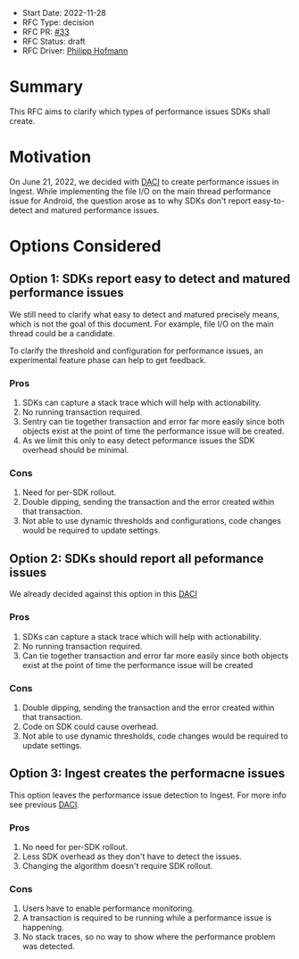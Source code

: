 * Start Date: 2022-11-28
* RFC Type: decision
* RFC PR: [#33](https://github.com/getsentry/rfcs/pull/33)
* RFC Status: draft
* RFC Driver: [Philipp Hofmann](https://github.com/philipphofmann)

# Summary

This RFC aims to clarify which types of performance issues SDKs shall create.

# Motivation

On June 21, 2022, we decided with [DACI](https://www.notion.so/sentry/Performance-Issue-Creation-POC-e521772ebccb482b83b08f4f8a3db2cb) to create performance issues in Ingest. While implementing the file I/O on the main thread performance issue for Android, the question arose as to why SDKs don't report easy-to-detect and matured performance issues. 

# Options Considered

## Option 1: SDKs report easy to detect and matured performance issues

We still need to clarify what easy to detect and matured precisely means, which is not the goal of this document. For example, file I/O on the main thread could be a candidate.

To clarify the threshold and configuration for performance issues, an experimental feature phase can help to get feedback.

### Pros

1. SDKs can capture a stack trace which will help with actionability.
2. No running transaction required.
3. Sentry can tie together transaction and error far more easily since both objects exist at the point of time the performance issue will be created.
4. As we limit this only to easy detect peformance issues the SDK overhead should be minimal.

### Cons

1. Need for per-SDK rollout.
2. Double dipping, sending the transaction and the error created within that transaction.
3. Not able to use dynamic thresholds and configurations, code changes would be required to update settings.


## Option 2: SDKs should report all peformance issues

We already decided against this option in this [DACI](https://www.notion.so/sentry/Performance-Issue-Creation-POC-e521772ebccb482b83b08f4f8a3db2cb#907db42314864ae2a4b5348835c250c9)

### Pros

1. SDKs can capture a stack trace which will help with actionability.
2. No running transaction required.
3. Can tie together transaction and error far more easily since both objects exist at the point of time the performance issue will be created

### Cons

1. Double dipping, sending the transaction and the error created within that transaction.
2. Code on SDK could cause overhead.
3. Not able to use dynamic thresholds, code changes would be required to update settings.

## Option 3: Ingest creates the performacne issues

This option leaves the performance issue detection to Ingest. For more info see previous [DACI](https://www.notion.so/sentry/Performance-Issue-Creation-POC-e521772ebccb482b83b08f4f8a3db2cb#169fa914e8c343468e9523906d0e2fff).

### Pros

1. No need for per-SDK rollout.
2. Less SDK overhead as they don't have to detect the issues.
3. Changing the algorithm doesn't require SDK rollout.

### Cons

1. Users have to enable performance monitoring.
2. A transaction is required to be running while a performance issue is happening.
3. No stack traces, so no way to show where the performance problem was detected.
